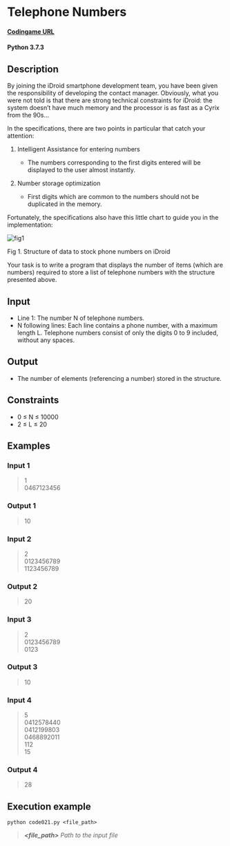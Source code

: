 # Telephone Numbers

#### [Codingame URL](https://www.codingame.com/ide/puzzle/telephone-numbers)
#### Python 3.7.3

## Description
By joining the iDroid smartphone development team, you have been given
the responsibility of developing the contact manager. Obviously, what
you were not told is that there are strong technical constraints for
iDroid: the system doesn’t have much memory and the processor is as fast
as a Cyrix from the 90s...

In the specifications, there are two points in particular that catch
your attention:

1. Intelligent Assistance for entering numbers
	- The numbers corresponding to the first digits entered will be
	displayed to the user almost instantly.

2. Number storage optimization
	- First digits which are common to the numbers should not be
	duplicated in the memory.

Fortunately, the specifications also have this little chart to guide you
in the implementation:

![fig1](https://www.codingame.com/fileservlet?id=266985027077)

Fig 1. Structure of data to stock phone numbers on iDroid

Your task is to write a program that displays the number of items
(which are numbers) required to store a list of telephone numbers with
the structure presented above.

## Input
- Line 1: The number N of telephone numbers.
- N following lines: Each line contains a phone number, with a maximum
length L. Telephone numbers consist of only the digits 0 to 9 included,
without any spaces.

## Output
- The number of elements (referencing a number) stored in the structure.

## Constraints
- 0 ≤ N ≤ 10000
- 2 ≤ L ≤ 20

## Examples
### Input 1
> 1\
0467123456

### Output 1
> 10

### Input 2
> 2\
0123456789\
1123456789

### Output 2
> 20

### Input 3
> 2\
0123456789\
0123

### Output 3
> 10

### Input 4
> 5\
0412578440\
0412199803\
0468892011\
112\
15

### Output 4
> 28

## Execution example
```
python code021.py <file_path>
```

> **_<file_path>_** *Path to the input file*

